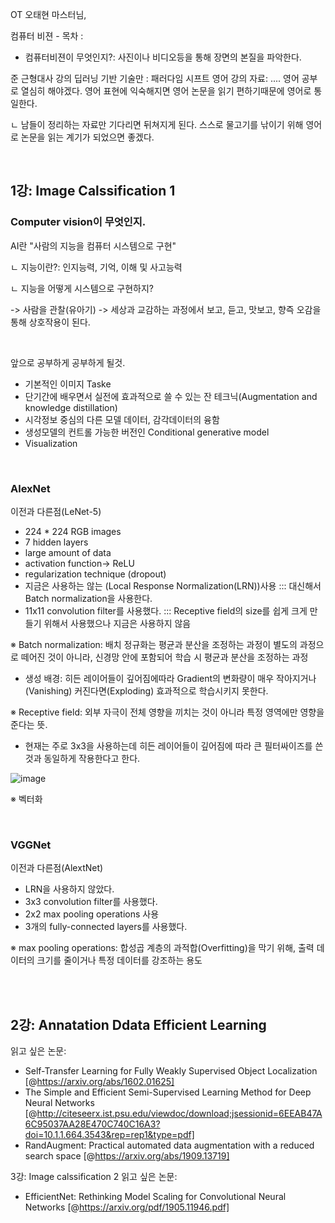
OT
오태현 마스터님, 

컴퓨터 비젼 - 목차 : 
 - 컴퓨터비젼이 무엇인지?: 사진이나 비디오등을 통해 장면의 본질을 파악한다.
 
 준 근형대사 강의
 딥러닝 기반 기술만 : 패러다임 시프트 
 영어 강의 자료: .... 영어 공부로 열심히 해야겠다. 영어 표현에 익숙해지면 영어 논문을 읽기 편하기때문에 영어로 통일한다.
 
 ㄴ 남들이 정리하는 자료만 기다리면 뒤쳐지게 된다. 스스로 물고기를 낚이기 위해 영어로 논문을 읽는 계기가 되었으면 좋겠다.

<br>

## 1강: Image Calssification 1

### Computer vision이 무엇인지. 
AI란 "사람의 지능을 컴퓨터 시스템으로 구현"
 
 ㄴ 지능이란?: 인지능력, 기억, 이해 및 사고능력
 
   ㄴ 지능을 어떻게 시스템으로 구현하지? 
  
   -> 사람을 관찰(유아기) -> 세상과 교감하는 과정에서 보고, 듣고, 맛보고, 향즉 오감을 통해 상호작용이 된다. 

<br>   

앞으로 공부하게 공부하게 될것.
 - 기본적인 이미지 Taske
 - 단기간에 배우면서 실전에 효과적으로 쓸 수 있는 잔 테크닉(Augmentation and knowledge distillation)
 - 시각정보 중심의 다른 모델 데이터, 감각데이터의 융함
 - 생성모델의 컨트롤 가능한 버전인 Conditional generative model 
 - Visualization

<br>

### AlexNet 
이전과 다른점(LeNet-5)

 - 224 * 224 RGB images
 - 7 hidden layers
 - large amount of data
 - activation function-> ReLU
 - regularization technique (dropout)
 - 지금은 사용하는 않는 (Local Response Normalization(LRN))사용 ::: 대신해서 Batch normalization을 사용한다. 
 - 11x11 convolution filter를 사용했다.     ::: Receptive field의 size를 쉽게 크게 만들기 위해서 사용했으나 지금은 사용하지 않음
 
 
※ Batch normalization: 배치 정규화는 평균과 분산을 조정하는 과정이 별도의 과정으로 떼어진 것이 아니라, 신경망 안에 포함되어 학습 시 평균과 분산을 조정하는 과정
  
  - 생성 배경: 히든 레이어들이 깊어짐에따라 Gradient의 변화량이 매우 작아지거나(Vanishing) 커진다면(Exploding) 효과적으로 학습시키지 못한다.
  
※ Receptive field: 외부 자극이 전체 영향을 끼치는 것이 아니라 특정 영역에만 영향을 준다는 뜻.
  - 현재는 주로 3x3을 사용하는데 히든 레이어들이 깊어짐에 따라 큰 필터싸이즈를 쓴것과 동일하게 작용한다고 한다. 
  
![image](https://user-images.githubusercontent.com/35412566/132270989-b4cbad50-47d6-4165-907e-57f1df07f5df.png)

※ 벡터화 

<br>

### VGGNet
이전과 다른점(AlextNet)
 - LRN을 사용하지 않았다.
 - 3x3 convolution filter를 사용했다. 
 - 2x2 max pooling operations 사용 
 - 3개의 fully-connected layers를 사용했다.  

※ max pooling operations: 합성곱 계층의 과적합(Overfitting)을 막기 위해, 출력 데이터의 크기를 줄이거나 특정 데이터를 강조하는 용도

<br>
<br>

## 2강: Annatation Ddata Efficient Learning
읽고 싶은 논문: 
 - Self-Transfer Learning for Fully Weakly Supervised Object Localization [@https://arxiv.org/abs/1602.01625]
 - The Simple and Efficient Semi-Supervised Learning Method for Deep Neural Networks [@http://citeseerx.ist.psu.edu/viewdoc/download;jsessionid=6EEAB47A6C95037AA28E470C740C16A3?doi=10.1.1.664.3543&rep=rep1&type=pdf]
 - RandAugment: Practical automated data augmentation with a reduced search space [@https://arxiv.org/abs/1909.13719]

3강: Image calssification 2
읽고 싶은 논문:
 - EfficientNet: Rethinking Model Scaling for Convolutional Neural Networks [@https://arxiv.org/pdf/1905.11946.pdf]

